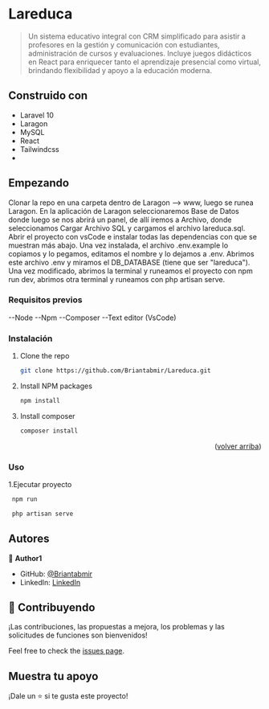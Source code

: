 <a name="readme-top"></a>

# Lareduca

> Un sistema educativo integral con CRM simplificado para asistir a profesores en la gestión y comunicación con estudiantes, administración de cursos y evaluaciones. Incluye juegos didácticos en React para enriquecer tanto el aprendizaje presencial como virtual, brindando flexibilidad y apoyo a la educación moderna.

## Construido con

- Laravel 10
- Laragon
- MySQL
- React 
- Tailwindcss
- 
## Empezando

Clonar la repo en una carpeta dentro de Laragon --> www, luego se runea Laragon. En la aplicación de Laragon seleccionaremos Base de Datos donde luego se nos abrirá un panel, de allí iremos a Archivo, donde seleccionamos Cargar Archivo SQL y cargamos el archivo lareduca.sql. Abrir el proyecto con vsCode e instalar todas las dependencias con que se muestran más abajo. Una vez instalada, el archivo .env.example lo copiamos y lo pegamos, editamos el nombre y lo dejamos a .env. Abrimos este archivo .env y miramos el DB_DATABASE (tiene que ser "lareduca").
Una vez modificado, abrimos la terminal y runeamos el proyecto con npm run dev, abrimos otra terminal y runeamos con php artisan serve.

### Requisitos previos

--Node 
--Npm 
--Composer 
--Text editor (VsCode)

### Instalación

1. Clone the repo
   ```sh
   git clone https://github.com/Briantabmir/Lareduca.git
   ```
2. Install NPM packages
   ```sh
   npm install
   ```
3. Install composer
   ```sh
   composer install
   ```

<p align="right">(<a href="#readme-top">volver arriba</a>)</p>

### Uso

1.Ejecutar proyecto

```sh
 npm run 
```
```sh
 php artisan serve
```

## Autores

👤 **Author1**

- GitHub: [@Briantabmir](https://github.com/Briantabmir)
- LinkedIn: [LinkedIn](https://www.linkedin.com/in/btmiranda68)

## 🤝 Contribuyendo

¡Las contribuciones, las propuestas a mejora, los problemas y las solicitudes de funciones son bienvenidos!

Feel free to check the [issues page](https://github.com/Briantabmir/Lareduca/issues).

## Muestra tu apoyo

¡Dale un ⭐️ si te gusta este proyecto!

